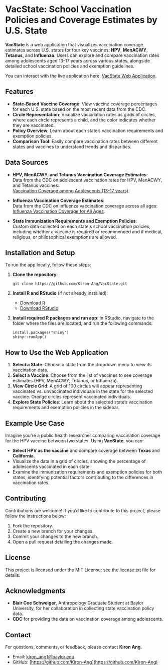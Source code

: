# VacState: School Vaccination Policies and Coverage Estimates by U.S. State

**VacState** is a web application that visualizes vaccination coverage estimates across U.S. states for four key vaccines: **HPV**, **MenACWY**, **Tetanus**, and **Influenza**. Users can explore and compare vaccination rates among adolescents aged 13-17 years across various states, alongside detailed school vaccination policies and exemption guidelines. 

You can interact with the live application here: [VacState Web Application](https://kiron.shinyapps.io/vacstate).

## Features

- **State-Based Vaccine Coverage**: View vaccine coverage percentages for each U.S. state based on the most recent data from the CDC.
- **Circle Representation**: Visualize vaccination rates as grids of circles, where each circle represents a child, and the color indicates whether they are vaccinated.
- **Policy Overview**: Learn about each state’s vaccination requirements and exemption policies.
- **Comparison Tool**: Easily compare vaccination rates between different states and vaccines to understand trends and disparities.

## Data Sources

- **HPV, MenACWY, and Tetanus Vaccination Coverage Estimates**:  
  Data from the CDC on adolescent vaccination rates for HPV, MenACWY, and Tetanus vaccines:  
  [Vaccination Coverage among Adolescents (13-17 years)](https://data.cdc.gov/Teen-Vaccinations/Vaccination-Coverage-among-Adolescents-13-17-Years/ee48-w5t6).

- **Influenza Vaccination Coverage Estimates**:  
  Data from the CDC on influenza vaccination coverage across all ages:  
  [Influenza Vaccination Coverage for All Ages](https://data.cdc.gov/Flu-Vaccinations/Influenza-Vaccination-Coverage-for-All-Ages-6-Mont/vh55-3he6).

- **State Immunization Requirements and Exemption Policies**:  
  Custom data collected on each state's school vaccination policies, including whether a vaccine is required or recommended and if medical, religious, or philosophical exemptions are allowed.

## Installation and Setup

To run the app locally, follow these steps:

1. **Clone the repository**:
   ```
   git clone https://github.com/Kiron-Ang/VacState.git
   ```

2. **Install R and RStudio** (if not already installed):
   - [Download R](https://cran.r-project.org)
   - [Download RStudio](https://posit.co/download/rstudio-desktop)

3. **Install required R packages and run app**:
   In RStudio, navigate to the folder where the files are located, and run the following commands:
	 ```
   install.packages("shiny")
	 shiny::runApp()
   ```

## How to Use the Web Application

1. **Select a State**: Choose a state from the dropdown menu to view its vaccination data.
2. **Select a Vaccine**: Choose from the list of vaccines to see coverage estimates (HPV, MenACWY, Tetanus, or Influenza).
3. **View Circle Grid**: A grid of 100 circles will appear representing vaccinated vs. unvaccinated individuals in the state for the selected vaccine. Orange circles represent vaccinated individuals.
4. **Explore State Policies**: Learn about the selected state’s vaccination requirements and exemption policies in the sidebar.

## Example Use Case

Imagine you're a public health researcher comparing vaccination coverage for the HPV vaccine between two states. Using **VacState**, you can:

- **Select HPV as the vaccine** and compare coverage between **Texas** and **California**.
- Visualize the data in a grid of circles, showing the percentage of adolescents vaccinated in each state.
- Examine the immunization requirements and exemption policies for both states, identifying potential factors contributing to the differences in vaccination rates.

## Contributing

Contributions are welcome! If you’d like to contribute to this project, please follow the instructions below:

1. Fork the repository.
2. Create a new branch for your changes.
3. Commit your changes to the new branch.
4. Open a pull request detailing the changes made.

## License

This project is licensed under the MIT License; see the [license.txt](license.txt) file for details.

## Acknowledgments

- **Blair Coe Schweiger**, Anthropology Graduate Student at Baylor University, for her collaboration in collecting state vaccination policy data.
- **CDC** for providing the data on vaccination coverage among adolescents.

## Contact

For questions, comments, or feedback, please contact **Kiron Ang**.
- Email: [kiron_ang1@baylor.edu](mailto:kiron_ang1@baylor.edu)  
- GitHub: [https://github.com/Kiron-Ang](https://github.com/Kiron-Ang)